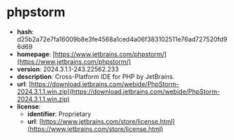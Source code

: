 # phpstorm

- **hash**: d25b2a72e7fa16009b8e3fe4568a1ced4a06f383102511e76ad727520fd96d69
- **homepage**: [https://www.jetbrains.com/phpstorm/](https://www.jetbrains.com/phpstorm/)
- **version**: 2024.3.1.1-243.22562.233
- **description**: Cross-Platform IDE for PHP by JetBrains.
- **url**: [https://download.jetbrains.com/webide/PhpStorm-2024.3.1.1.win.zip](https://download.jetbrains.com/webide/PhpStorm-2024.3.1.1.win.zip)
- **license**:
  - **identifier**: Proprietary
  - **url**: [https://www.jetbrains.com/store/license.html](https://www.jetbrains.com/store/license.html)

